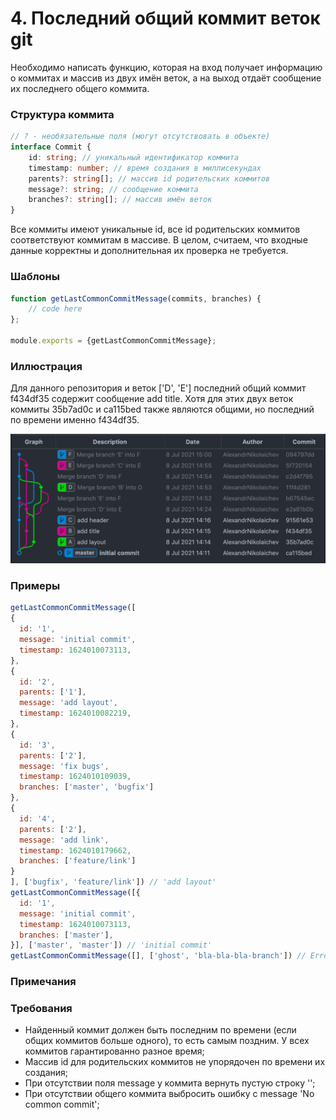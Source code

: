 # 4. Последний общий коммит веток git

Необходимо написать функцию, которая на вход получает информацию о коммитах и массив из двух имён веток, а на выход отдаёт сообщение их последнего общего коммита.

### Структура коммита

```ts
// ? - необязательные поля (могут отсутствовать в объекте)
interface Commit {
    id: string; // уникальный идентификатор коммита
    timestamp: number; // время создания в миллисекундах
    parents?: string[]; // массив id родительских коммитов
    message?: string; // сообщение коммита
    branches?: string[]; // массив имён веток
}

```

Все коммиты имеют уникальные id, все id родительских коммитов соответствуют коммитам в массиве. В целом, считаем, что входные данные корректны и дополнительная их проверка не требуется.

### Шаблоны

```js
function getLastCommonCommitMessage(commits, branches) {
    // code here
};

module.exports = {getLastCommonCommitMessage};
```

### Иллюстрация

Для данного репозитория и веток ['D', 'E'] последний общий коммит f434df35 содержит сообщение add title. Хотя для этих двух веток коммиты 35b7ad0c и ca115bed также являются общими, но последний по времени именно f434df35.

![Иллюстрация](markdown-image.png)

### Примеры

```js
getLastCommonCommitMessage([
{
  id: '1',
  message: 'initial commit',
  timestamp: 1624010073113,
},
{
  id: '2',
  parents: ['1'],
  message: 'add layout',
  timestamp: 1624010082219,
},
{
  id: '3',
  parents: ['2'],
  message: 'fix bugs',
  timestamp: 1624010109039,
  branches: ['master', 'bugfix']
},
{
  id: '4',
  parents: ['2'],
  message: 'add link',
  timestamp: 1624010179662,
  branches: ['feature/link']
}
], ['bugfix', 'feature/link']) // 'add layout'
getLastCommonCommitMessage([{
  id: '1',
  message: 'initial commit',
  timestamp: 1624010073113,
  branches: ['master'],
}], ['master', 'master']) // 'initial commit'
getLastCommonCommitMessage([], ['ghost', 'bla-bla-bla-branch']) // Error('No common commit')
```

### Примечания

### Требования

* Найденный коммит должен быть последним по времени (если общих коммитов больше одного), то есть самым поздним. У всех коммитов гарантированно разное время;
* Массив id для родительских коммитов не упорядочен по времени их создания;
* При отсутствии поля message у коммита вернуть пустую строку '';
* При отсутствии общего коммита выбросить ошибку c message 'No common commit';